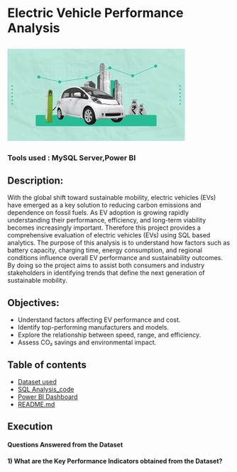 # Electric Vehicle Performance Analysis 

## ![image alt](https://github.com/Elleny23/electric_vehicle_analysis/blob/main/GNWm6AT4CMJn776hZJZETk9ugA99DI3OE9oB2VVy.jpg)

### Tools used : MySQL Server,Power BI

## Description:
With the global shift toward sustainable mobility, electric vehicles (EVs) have emerged as a key solution to reducing carbon emissions and dependence on fossil fuels. As EV adoption is growing rapidly understanding their performance, efficiency, and long-term viability becomes increasingly important. Therefore this project provides a comprehensive evaluation of electric vehicles (EVs) using SQL based analytics. The purpose of this analysis is to understand how factors such as battery capacity, charging time, energy consumption, and regional conditions influence overall EV performance and sustainability outcomes. By doing so the project aims to assist both consumers and industry stakeholders in identifying trends that define the next generation of sustainable mobility.

## Objectives:
- Understand factors affecting EV performance and cost.
- Identify top-performing manufacturers and models.
- Explore the relationship between speed, range, and efficiency.
- Assess CO₂ savings and environmental impact.

## Table of contents
- [Dataset used](#dataset)
- [SQL Analysis_code](#sql_analysis_code)
- [Power BI Dashboard](#power_bi_dashboard)
- [README.md](#readme.md)
  

## Execution
#### Questions Answered from the Dataset

#### 1) What are the Key Performance Indicators obtained from the Dataset?


